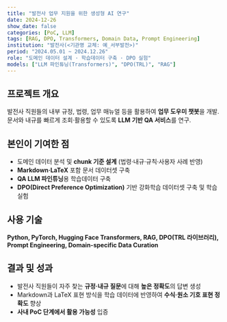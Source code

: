 ```yaml
---
title: "발전사 업무 지원을 위한 생성형 AI 연구"
date: 2024-12-26
show_date: false
categories: [PoC, LLM]
tags: [RAG, DPO, Transformers, Domain Data, Prompt Engineering]
institution: "발전사(<기관명 교체: 예_서부발전>)"
period: "2024.05.01 ~ 2024.12.26"
role: "도메인 데이터 설계 · 학습데이터 구축 · DPO 실험"
models: ["LLM 파인튜닝(Transformers)", "DPO(TRL)", "RAG"]
---
```


## 프로젝트 개요
발전사 직원들의 내부 규정, 법령, 업무 매뉴얼 등을 활용하여 **업무 도우미 챗봇**을 개발. 문서와 내규를 빠르게 조회·활용할 수 있도록 **LLM 기반 QA 서비스**를 연구.

## 본인이 기여한 점
- 도메인 데이터 분석 및 **chunk 기준 설계** (법령·내규·규칙·사용자 사례 반영)
- **Markdown·LaTeX** 포함 문서 데이터셋 구축
- **QA LLM 파인튜닝**용 학습데이터 구축
- **DPO(Direct Preference Optimization)** 기반 강화학습 데이터셋 구축 및 학습 실험

## 사용 기술
**Python, PyTorch, Hugging Face Transformers, RAG, DPO(TRL 라이브러리), Prompt Engineering, Domain-specific Data Curation**

## 결과 및 성과
- 발전사 직원들이 자주 찾는 **규정·내규 질문**에 대해 **높은 정확도**의 답변 생성
- Markdown과 LaTeX 표현 방식을 학습 데이터에 반영하여 **수식·원소 기호 표현 정확도** 향상
- **사내 PoC 단계에서 활용 가능성** 입증
